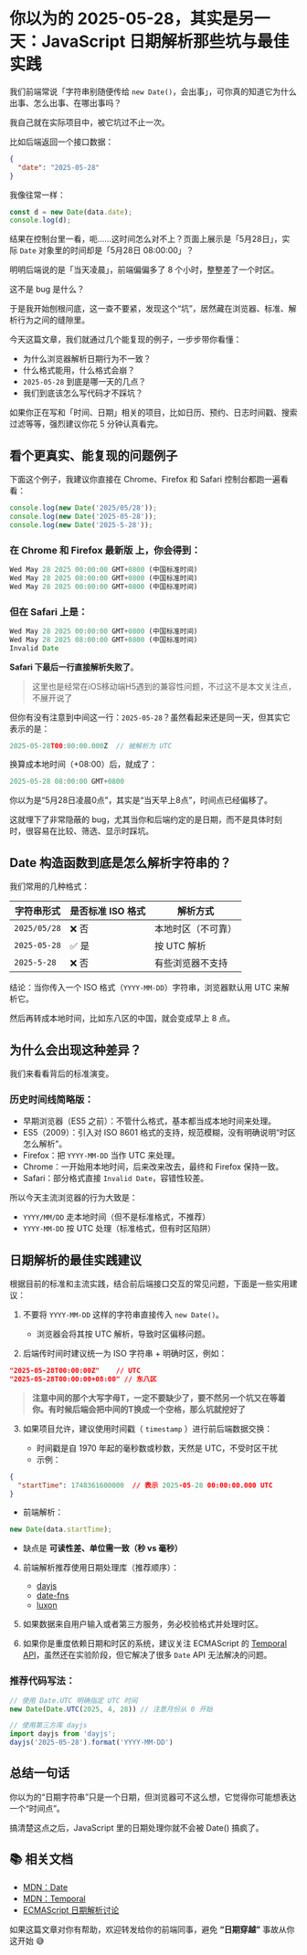 # 你以为的 2025-05-28，其实是另一天：JavaScript 日期解析那些坑与最佳实践

我们前端常说「字符串别随便传给 `new Date()`，会出事」，可你真的知道它为什么出事、怎么出事、在哪出事吗？

我自己就在实际项目中，被它坑过不止一次。

比如后端返回一个接口数据：

```json
{
  "date": "2025-05-28"
}
```

我像往常一样：

```js
const d = new Date(data.date);
console.log(d);
```

结果在控制台里一看，呃……这时间怎么对不上？页面上展示是「5月28日」，实际 `Date` 对象里的时间却是「5月28日 08:00:00」？

明明后端说的是「当天凌晨」，前端偏偏多了 8 个小时，整整差了一个时区。

这不是 bug 是什么？

于是我开始刨根问底，这一查不要紧，发现这个“坑”，居然藏在浏览器、标准、解析行为之间的缝隙里。

今天这篇文章，我们就通过几个能复现的例子，一步步带你看懂：

* 为什么浏览器解析日期行为不一致？
* 什么格式能用，什么格式会崩？
* `2025-05-28` 到底是哪一天的几点？
* 我们到底该怎么写代码才不踩坑？

如果你正在写和「时间、日期」相关的项目，比如日历、预约、日志时间戳、搜索过滤等等，强烈建议你花 5 分钟认真看完。

## 看个更真实、能复现的问题例子

下面这个例子，我建议你直接在 Chrome、Firefox 和 Safari 控制台都跑一遍看看：

```js
console.log(new Date('2025/05/28'));
console.log(new Date('2025-05-28'));
console.log(new Date('2025-5-28'));
```

### 在 Chrome 和 Firefox 最新版 上，你会得到：

```js
Wed May 28 2025 00:00:00 GMT+0800 (中国标准时间)
Wed May 28 2025 08:00:00 GMT+0800 (中国标准时间)
Wed May 28 2025 00:00:00 GMT+0800 (中国标准时间)
```

### 但在 Safari 上是：

```js
Wed May 28 2025 00:00:00 GMT+0800 (中国标准时间)
Wed May 28 2025 08:00:00 GMT+0800 (中国标准时间)
Invalid Date
```

**Safari 下最后一行直接解析失败了**。

>这里也是经常在iOS移动端H5遇到的兼容性问题，不过这不是本文关注点，不展开说了

但你有没有注意到中间这一行：`2025-05-28`？虽然看起来还是同一天，但其实它表示的是：

```js
2025-05-28T00:00:00.000Z  // 被解析为 UTC
```

换算成本地时间（+08:00）后，就成了：

```js
2025-05-28 08:00:00 GMT+0800
```

你以为是“5月28日凌晨0点”，其实是“当天早上8点”，时间点已经偏移了。

这就埋下了非常隐蔽的 bug，尤其当你和后端约定的是日期，而不是具体时刻时，很容易在比较、筛选、显示时踩坑。

## Date 构造函数到底是怎么解析字符串的？

我们常用的几种格式：

| 字符串形式        | 是否标准 ISO 格式 | 解析方式      |
| ------------ | ----------- | --------- |
| `2025/05/28` | ❌ 否         | 本地时区（不可靠） |
| `2025-05-28` | ✅ 是         | 按 UTC 解析  |
| `2025-5-28`  | ❌ 否         | 有些浏览器不支持  |

结论：当你传入一个 ISO 格式（`YYYY-MM-DD`）字符串，浏览器默认用 UTC 来解析它。

然后再转成本地时间，比如东八区的中国，就会变成早上 8 点。

## 为什么会出现这种差异？

我们来看看背后的标准演变。

### 历史时间线简略版：

* 早期浏览器（ES5 之前）：不管什么格式，基本都当成本地时间来处理。
* ES5（2009）：引入对 ISO 8601 格式的支持，规范模糊，没有明确说明“时区怎么解析”。
* Firefox：把 `YYYY-MM-DD` 当作 UTC 来处理。
* Chrome：一开始用本地时间，后来改来改去，最终和 Firefox 保持一致。
* Safari：部分格式直接 `Invalid Date`，容错性较差。

所以今天主流浏览器的行为大致是：

* `YYYY/MM/DD` 走本地时间（但不是标准格式，不推荐）
* `YYYY-MM-DD` 按 UTC 处理（标准格式，但有时区陷阱）

## 日期解析的最佳实践建议

根据目前的标准和主流实践，结合前后端接口交互的常见问题，下面是一些实用建议：

1. 不要将 `YYYY-MM-DD` 这样的字符串直接传入 `new Date()`。

   * 浏览器会将其按 UTC 解析，导致时区偏移问题。

2. 后端传时间时建议统一为 ISO 字符串 + 明确时区，例如：

 ```json
 "2025-05-28T00:00:00Z"    // UTC
 "2025-05-28T00:00:00+08:00" // 东八区
 ```
>**注意中间的那个大写字母T，一定不要缺少了，要不然另一个坑又在等着你。有时候后端会把中间的T换成一个空格，那么坑就挖好了**  


3. 如果项目允许，建议使用时间戳（ `timestamp` ）进行前后端数据交换：

   * 时间戳是自 1970 年起的毫秒数或秒数，天然是 UTC，不受时区干扰
   * 示例：

 ```json
 {
   "startTime": 1748361600000  // 表示 2025-05-28 00:00:00.000 UTC
 }
 ```
   * 前端解析：

 ```js
 new Date(data.startTime);
 ```
   * 缺点是 **可读性差、单位需一致（秒 vs 毫秒）**

4. 前端解析推荐使用日期处理库（推荐顺序）：

   * [dayjs](https://day.js.org/)
   * [date-fns](https://date-fns.org/)
   * [luxon](https://moment.github.io/luxon/)

5. 如果数据来自用户输入或者第三方服务，务必校验格式并处理时区。

6. 如果你是重度依赖日期和时区的系统，建议关注 ECMAScript 的 [Temporal API](https://developer.mozilla.org/en-US/docs/Web/JavaScript/Reference/Global_Objects/Temporal)，虽然还在实验阶段，但它解决了很多 `Date` API 无法解决的问题。

### 推荐代码写法：

```js
// 使用 Date.UTC 明确指定 UTC 时间
new Date(Date.UTC(2025, 4, 28)) // 注意月份从 0 开始

// 使用第三方库 dayjs
import dayjs from 'dayjs';
dayjs('2025-05-28').format('YYYY-MM-DD')
```

## 总结一句话

你以为的“日期字符串”只是一个日期，但浏览器可不这么想，它觉得你可能想表达一个“时间点”。

搞清楚这点之后，JavaScript 里的日期处理你就不会被 Date() 搞疯了。

## 📚 相关文档

* [MDN：Date](https://developer.mozilla.org/zh-CN/docs/Web/JavaScript/Reference/Global_Objects/Date)
* [MDN：Temporal](https://developer.mozilla.org/en-US/docs/Web/JavaScript/Reference/Global_Objects/Temporal)
* [ECMAScript 日期解析讨论](https://github.com/tc39/proposal-temporal)

如果这篇文章对你有帮助，欢迎转发给你的前端同事，避免 **“日期穿越”** 事故从你这开始 😅

